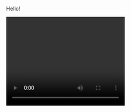 Hello!

<video width="320" height="240" controls>
    <source src="html/assets/video/presentation.mkv" type="video/mkv">
</video>